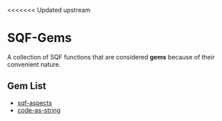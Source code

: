 <<<<<<< Updated upstream
# SQF-Gems
A collection of SQF functions that are considered **gems** because of their convenient nature.
## Gem List
* [sqf-aspects](https://github.com/arma3/SQF-Gems/tree/master/gems/sqf-aspects)
* [code-as-string](https://github.com/arma3/SQF-Gems/tree/master/gems/code-as-string)
